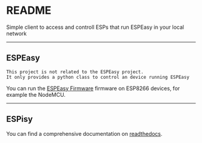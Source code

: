 # README


Simple client to access and controll ESPs that run ESPEasy in your local network

********
## ESPEasy


    This project is not related to the ESPEasy project.
    It only provides a python class to control an device running ESPEasy


You can run the [ESPEasy Firmware](https://github.com/letscontrolit/ESPEasy) firmware on ESP8266 devices, for example the NodeMCU.

*******
## ESPisy

You can find a comprehensive documentation on [readthedocs](https://espisy.readthedocs.io).